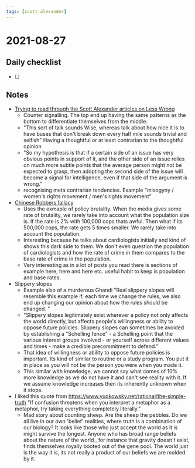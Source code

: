 ```yaml
---
tags: [scott-alexander]
---
```

# 2021-08-27

## Daily checklist

* [ ]

## Notes

* [Trying to read through the Scott Alexander articles on Less Wrong](https://www.lesswrong.com/s/XsMTxdQ6fprAQMoKi/p/9kcTNWopvXFncXgPy)
    * Counter signalling. The top end up having the same patterns as the bottom to differentiate themselves from the
      middle.
    * "This sort of talk sounds Wise, whereas talk about how nice it is to have buses that don't break down every half
      mile sounds trivial and selfish" Having a thoughtful or at least contrarian to the thoughtful opinion
    * "So my hypothesis is that if a certain side of an issue has very obvious points in support of it, and the other
      side of an issue relies on much more subtle points that the average person might not be expected to grasp, then
      adopting the second side of the issue will become a signal for intelligence, even if that side of the argument is
      wrong."
    * recognising meta contrarian tendencies. Example "misogyny / women's rights movement / men's rights movement"
* [Chinese Robbers fallacy](https://www.lesswrong.com/s/XsMTxdQ6fprAQMoKi/p/DSzpr8Y9299jdDLc9)
    * Uses the exmaple of policy brutality. When the media gives some rate of brutality, we rarely take into account what
      the population size is. If the rate is 2% with 100,000 cops thats awful. Then what if its 500,000 cops, the rate gets
      5 times smaller. We rarely take into account the population.
    * Interesting because he talks about cardiologists initially and kind of shows this dark side to them. We don't even
      question the population of cardiologists and how the rate of crime in them compares to the base rate of crime in the
      population.
    * Very interesting as in a lot of posts you read there is sections of example here, here and here etc. useful habit
      to keep is population and base rates.
* Slippery slopes
    * Example also of a murderous Ghandi "Real slippery slopes will resemble this example if, each time we change the
      rules, we also end up changing our opinion about how the rules should be changed. "
    * "Slippery slopes legitimately exist wherever a policy not only affects the world directly, but affects people's
      willingness or ability to oppose future policies. Slippery slopes can sometimes be avoided by establishing a
      "Schelling fence" - a Schelling point that the various interest groups involved - or yourself across different
      values and times - make a credible precommitment to defend."
    * That idea of willingness or ability to oppose future policies is important. Its kind of similar to routine or a
      study program. You put it in place as you will not be the person you were when you made it.
    * This similar with knowledge, we cannot say what comes of 10% more knowledge as we do not have it and can't see
      reality with it. If we assume knowledge increases then its inherently unknown when it stops.
* I liked this quote from https://www.yudkowsky.net/rational/the-simple-truth
  "If confusion threatens when you interpret a metaphor as a metaphor, try taking everything completely literally."
    * Mad story about counting sheep. Are the sheep the pebbles. Do we all live in our own 'belief' realities, where
      truth is a combination of our biology? It looks like those who just accept the world as it is might survive the
      longest. Anyone who has broad range beliefs about the nature of the world , for instance that gravity doesn't
      exist, finds themselves royally booted out of the gene pool. The world just is the way it is, its not really a
      product of our beliefs we are molded by it.

